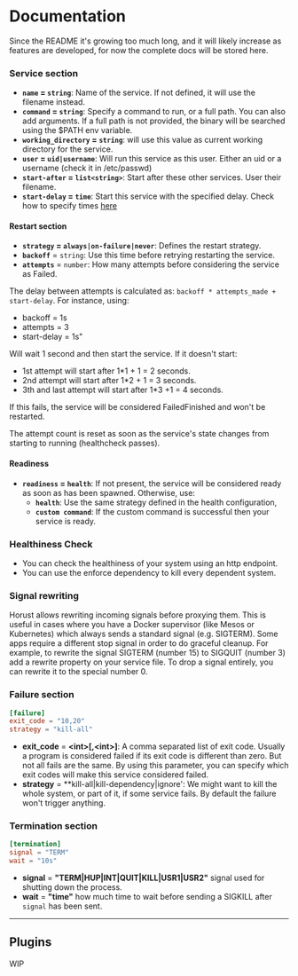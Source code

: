 # Documentation
Since the README it's growing too much long, and it will likely increase as features are developed, for now the complete docs will be stored here.

### Service section
* **`name` = `string`**: Name of the service. If not defined, it will use the filename instead.
* **`command` = `string`**: Specify a command to run, or a full path. You can also add arguments. If a full path is not provided, the binary will be searched using the $PATH env variable.
* **`working_directory` = `string`**: will use this value as current working directory for the service.
* **`user` = `uid|username`**: Will run this service as this user. Either an uid or a username (check it in /etc/passwd)
* **`start-after` = `list<string>`**: Start after these other services. User their filename.
* **`start-delay` = `time`**: Start this service with the specified delay. Check how to specify times [here](https://github.com/tailhook/humantime/blob/49f11fdc2a59746085d2457cb46bce204dec746a/src/duration.rs#L338) 

#### Restart section
* **`strategy` = `always|on-failure|never`**: Defines the restart strategy.
* **`backoff`** = `string`: Use this time before retrying restarting the service. 
* **`attempts`** = `number`: How many attempts before considering the service as Failed.

The delay between attempts is calculated as: `backoff * attempts_made + start-delay`. For instance, using:
* backoff = 1s
* attempts = 3
* start-delay = 1s"

Will wait 1 second and then start the service. If it doesn't start:
* 1st attempt will start after 1*1 + 1 = 2 seconds.
* 2nd attempt will start after 1*2 + 1 = 3 seconds.
* 3th and last attempt will start after 1*3 +1 = 4 seconds. 

If this fails, the service will be considered FailedFinished and won't be restarted.

The attempt count is reset as soon as the service's state changes from starting to running (healthcheck passes).

#### Readiness
* **`readiness` = `health`**: If not present, the service will be considered ready as soon as has been spawned. Otherwise, use:
    * **`health`**: Use the same strategy defined in the health configuration, 
    * **`custom command`**: If the custom command is successful then your service is ready.

### Healthiness Check
 * You can check the healthiness of your system using an http endpoint.
 * You can use the enforce dependency to kill every dependent system.

### Signal rewriting
Horust allows rewriting incoming signals before proxying them. This is useful in cases where you have a Docker supervisor (like Mesos or Kubernetes) which always sends a standard signal (e.g. SIGTERM). Some apps require a different stop signal in order to do graceful cleanup.
For example, to rewrite the signal SIGTERM (number 15) to SIGQUIT (number 3) add a rewrite property on your service file.
To drop a signal entirely, you can rewrite it to the special number 0.

### Failure section
```toml
[failure]
exit_code = "10,20"
strategy = "kill-all"
```
* **exit_code** = **\<int>[,\<int>]**: A comma separated list of exit code. Usually a program is considered failed if its exit code is different than zero. But not all fails are the same. By using this parameter, you can specify which exit codes will make this service considered failed.
* **strategy** = **kill-all|kill-dependency|ignore': We might want to kill the whole system, or part of it, if some service fails. By default the failure won't trigger anything.

### Termination section
```toml
[termination]
signal = "TERM"
wait = "10s"
```
* **signal** = **"TERM|HUP|INT|QUIT|KILL|USR1|USR2"** signal used for shutting down the process.
* **wait** = **"time"** how much time to wait before sending a SIGKILL after `signal` has been sent.

---
## Plugins
WIP